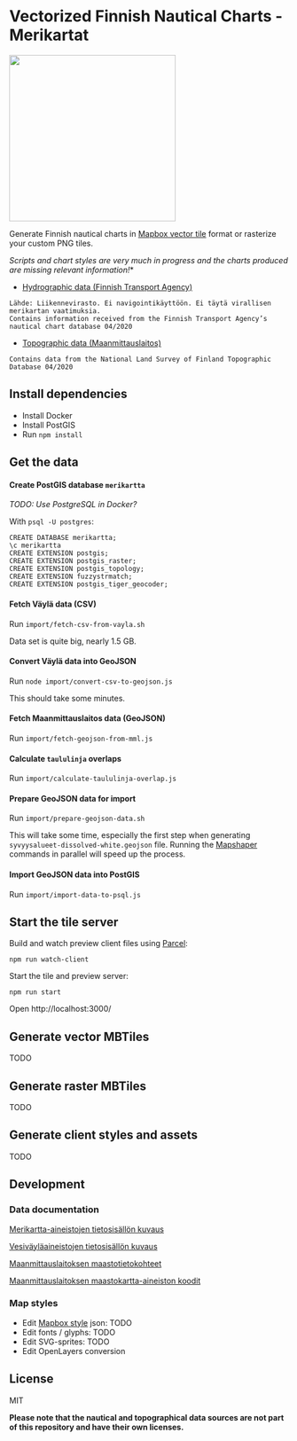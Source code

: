 
# Vectorized Finnish Nautical Charts - Merikartat

<img src="https://raw.githubusercontent.com/vokkim/finnish-nautical-chart-vectors/master/preview.png" width=300>

Generate Finnish nautical charts in [Mapbox vector tile](https://docs.mapbox.com/vector-tiles/reference/) format or rasterize your custom PNG tiles. 

*Scripts and chart styles are very much in progress and the charts produced are missing relevant information!**

* [Hydrographic data (Finnish Transport Agency)](https://vayla.fi/avoindata/kehittajille)
```
Lähde: Liikennevirasto. Ei navigointikäyttöön. Ei täytä virallisen merikartan vaatimuksia.
Contains information received from the Finnish Transport Agency’s nautical chart database 04/2020
```

* [Topographic data (Maanmittauslaitos)](https://www.maanmittauslaitos.fi/kartat-ja-paikkatieto/asiantuntevalle-kayttajalle/kartta-ja-paikkatietojen-rajapintapalvelut-3)

```
Contains data from the National Land Survey of Finland Topographic Database 04/2020
```

## Install dependencies

* Install Docker
* Install PostGIS
* Run `npm install`

## Get the data

#### Create PostGIS database `merikartta`

*TODO: Use PostgreSQL in Docker?*

With `psql -U postgres`:

```
CREATE DATABASE merikartta;
\c merikartta
CREATE EXTENSION postgis;
CREATE EXTENSION postgis_raster;
CREATE EXTENSION postgis_topology;
CREATE EXTENSION fuzzystrmatch;
CREATE EXTENSION postgis_tiger_geocoder;
```


#### Fetch Väylä data (CSV) 

Run `import/fetch-csv-from-vayla.sh`

Data set is quite big, nearly 1.5 GB.

#### Convert Väylä data into GeoJSON

Run `node import/convert-csv-to-geojson.js`

This should take some minutes.

#### Fetch Maanmittauslaitos data (GeoJSON)

Run `import/fetch-geojson-from-mml.js`

#### Calculate `taululinja` overlaps

Run `import/calculate-taululinja-overlap.js`

#### Prepare GeoJSON data for import

Run `import/prepare-geojson-data.sh`

This will take some time, especially the first step when generating `syvyysalueet-dissolved-white.geojson` file. Running the [Mapshaper](https://github.com/mbloch/mapshaper) commands in parallel will speed up the process.

#### Import GeoJSON data into PostGIS

Run `import/import-data-to-psql.js`


## Start the tile server

Build and watch preview client files using [Parcel](https://parceljs.org/): 

`npm run watch-client`

Start the tile and preview server: 

`npm run start`

Open http://localhost:3000/

## Generate vector MBTiles

TODO

## Generate raster MBTiles

TODO

## Generate client styles and assets

TODO

## Development 

### Data documentation

[Merikartta-aineistojen tietosisällön kuvaus](https://vayla.fi/documents/20473/38174/Merikartta-aineistojen_tietosis%C3%A4ll%C3%B6n_kuvaus.pdf/78afa9e5-8f7c-4430-b798-f9848c79123f)

[Vesiväyläaineistojen tietosisällön kuvaus](https://vayla.fi/documents/20473/38174/Vesiv%C3%A4yl%C3%A4aineistojen+tietosis%C3%A4ll%C3%B6n+kuvaus/68b5f496-19a3-4b3d-887c-971e3366f01e)

[Maanmittauslaitoksen maastotietokohteet](https://www.maanmittauslaitos.fi/sites/maanmittauslaitos.fi/files/attachments/2018/03/Maastotietokohteet_0.pdf)

[Maanmittauslaitoksen maastokartta-aineiston koodit](https://www.maanmittauslaitos.fi/sites/maanmittauslaitos.fi/files/attachments/2018/05/MARA-MATI_Karttatiimi_Maastokartta_100000_koodit.pdf)

### Map styles

* Edit [Mapbox style](https://docs.mapbox.com/mapbox-gl-js/style-spec/) json: TODO
* Edit fonts / glyphs: TODO
* Edit SVG-sprites: TODO
* Edit OpenLayers conversion


## License

MIT

**Please note that the nautical and topographical data sources are not part of this repository and have their own licenses.**

